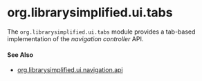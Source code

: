 org.librarysimplified.ui.tabs
===

The `org.librarysimplified.ui.tabs` module provides a tab-based
implementation of the _navigation controller_ API.

#### See Also

* [org.librarysimplified.ui.navigation.api](../simplified-ui-navigation-api/README.md)
